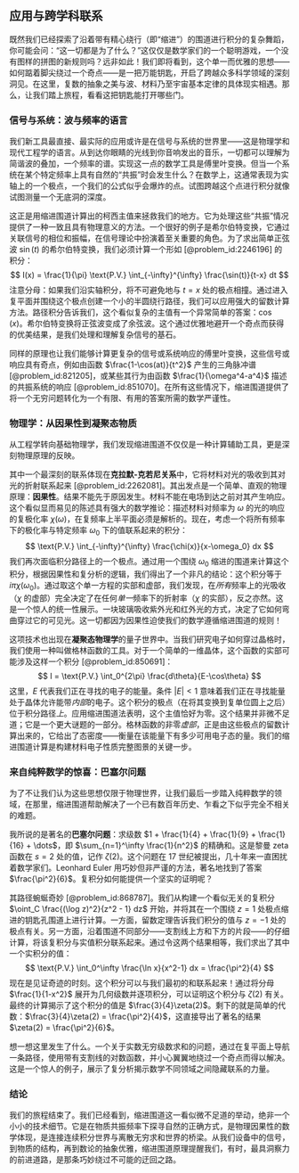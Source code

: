 ## 应用与跨学科联系

既然我们已经探索了沿着带有精心绕行（即“缩进”）的围道进行积分的复杂舞蹈，你可能会问：“这一切都是为了什么？”这仅仅是数学家们的一个聪明游戏，一个没有图样的拼图的新规则吗？远非如此！我们即将看到，这个单一而优雅的思想——如何踮着脚尖绕过一个奇点——是一把万能钥匙，开启了跨越众多科学领域的深刻洞见。在这里，复数的抽象之美与波、材料乃至宇宙基本定律的具体现实相遇。那么，让我们踏上旅程，看看这把钥匙能打开哪些门。

### 信号与系统：波与频率的语言

我们新工具最直接、最实际的应用或许是在信号与系统的世界里——这是物理学和现代工程学的语言。从到达你眼睛的光线到你音响发出的音乐，一切都可以理解为简谐波的叠加，一个频率的谱。实现这一点的数学工具是傅里叶变换。但当一个系统在某个特定频率上具有自然的“共振”时会发生什么？在数学上，这通常表现为实轴上的一个极点，一个我们的公式似乎会爆炸的点。试图跨越这个点进行积分就像试图测量一个无底洞的深度。

这正是用缩进围道计算出的柯西主值来拯救我们的地方。它为处理这些“共振”情况提供了一种一致且具有物理意义的方法。一个很好的例子是希尔伯特变换，它通过关联信号的相位和振幅，在信号理论中扮演着至关重要的角色。为了求出简单正弦波 $\sin(t)$ 的希尔伯特变换，我们必须计算一个形如 [@problem_id:2246196] 的积分：
$$
I(x) = \frac{1}{\pi} \text{P.V.} \int_{-\infty}^{\infty} \frac{\sin(t)}{t-x} dt
$$
注意分母：如果我们沿实轴积分，将不可避免地与 $t=x$ 处的极点相撞。通过进入复平面并围绕这个极点创建一个小的半圆绕行路径，我们可以应用强大的留数计算方法。路径积分告诉我们，这个看似复杂的主值有一个异常简单的答案：$\cos(x)$。希尔伯特变换将正弦波变成了余弦波。这个通过优雅地避开一个奇点而获得的优美结果，是我们处理和理解复杂信号的基石。

同样的原理也让我们能够计算更复杂的信号或系统响应的傅里叶变换，这些信号或响应具有奇点，例如由函数 $\frac{1-\cos(at)}{t^2}$ 产生的三角脉冲谱 [@problem_id:821205]，或某些其行为由函数 $\frac{1}{\omega^4-a^4}$ 描述的共振系统的响应 [@problem_id:851070]。在所有这些情况下，缩进围道提供了将一个无穷问题转化为一个有限、有用的答案所需的数学严谨性。

### 物理学：从因果性到凝聚态物质

从工程学转向基础物理学，我们发现缩进围道不仅仅是一种计算辅助工具，更是深刻物理原理的反映。

其中一个最深刻的联系体现在**克拉默-克若尼关系**中，它将材料对光的吸收到其对光的折射联系起来 [@problem_id:2262081]。其出发点是一个简单、直观的物理原理：**因果性**。结果不能先于原因发生。材料不能在电场到达之前对其产生响应。这个看似显而易见的陈述具有强大的数学推论：描述材料对频率为 $\omega$ 的光的响应的复极化率 $\chi(\omega)$，在复频率上半平面必须是解析的。现在，考虑一个将所有频率下的极化率与特定频率 $\omega_0$ 下的值联系起来的积分：
$$
\text{P.V.} \int_{-\infty}^{\infty} \frac{\chi(x)}{x-\omega_0} dx
$$
我们再次面临积分路径上的一个极点。通过用一个围绕 $\omega_0$ 缩进的围道来计算这个积分，根据因果性和复分析的逻辑，我们得出了一个非凡的结论：这个积分等于 $i\pi\chi(\omega_0)$。通过取这个单一方程的实部和虚部，我们发现，在*所有*频率上的光吸收（$\chi$ 的虚部）完全决定了在任何*单一*频率下的折射率（$\chi$ 的实部），反之亦然。这是一个惊人的统一性展示。一块玻璃吸收紫外光和红外光的方式，决定了它如何弯曲穿过它的可见光。这一切都因为因果性迫使我们的数学遵循缩进围道的规则！

这项技术也出现在**凝聚态物理学**的量子世界中。当我们研究电子如何穿过晶格时，我们使用一种叫做格林函数的工具。对于一个简单的一维晶体，这个函数的实部可能涉及这样一个积分 [@problem_id:850691]：
$$
I = \text{P.V.} \int_0^{2\pi} \frac{d\theta}{E-\cos\theta}
$$
这里，$E$ 代表我们正在寻找的电子的能量。条件 $|E| \lt 1$ 意味着我们正在寻找能量处于晶体允许能带*内部*的电子。这个积分的极点（在将其变换到复单位圆上之后）位于积分路径*上*。应用缩进围道法表明，这个主值恰好为零。这个结果并非微不足道；它是一个更大谜题的一部分。格林函数的非零*虚部*，正是由这些极点的留数计算出来的，它给出了态密度——衡量在该能量下有多少可用电子态的量。我们的缩进围道计算是构建材料电子性质完整图景的关键一步。

### 来自纯粹数学的惊喜：巴塞尔问题

为了不让我们认为这些思想仅限于物理世界，让我们最后一步踏入纯粹数学的领域，在那里，缩进围道帮助解决了一个已有数百年历史、乍看之下似乎完全不相关的难题。

我所说的是著名的**巴塞尔问题**：求级数 $1 + \frac{1}{4} + \frac{1}{9} + \frac{1}{16} + \dots$，即 $\sum_{n=1}^\infty \frac{1}{n^2}$ 的精确和。这是黎曼 zeta 函数在 $s=2$ 处的值，记作 $\zeta(2)$。这个问题在 17 世纪被提出，几十年来一直困扰着数学家们。Leonhard Euler 用巧妙但非严谨的方法，著名地找到了答案 $\frac{\pi^2}{6}$。复积分如何能提供一个坚实的证明呢？

其路径蜿蜒奇妙 [@problem_id:868787]。我们从构建一个看似无关的复积分 $\oint_C \frac{(\log z)^2}{z^2 - 1} dz$ 开始，并将其在一个围绕 $z=1$ 处极点缩进的钥匙孔围道上进行计算。一方面，留数定理告诉我们积分的值与 $z=-1$ 处的极点有关。另一方面，沿着围道不同部分——支割线上方和下方的片段——的仔细计算，将该复积分与实值积分联系起来。通过令这两个结果相等，我们求出了其中一个实积分的值：
$$
\text{P.V.} \int_0^\infty \frac{\ln x}{x^2-1} dx = \frac{\pi^2}{4}
$$
现在是见证奇迹的时刻。这个积分可以与我们最初的和联系起来！通过将分母 $\frac{1}{1-x^2}$ 展开为几何级数并逐项积分，可以证明这个积分与 $\zeta(2)$ 有关。最终的计算揭示了这个积分的值是 $\frac{3}{4}\zeta(2)$。剩下的就是简单的代数：$\frac{3}{4}\zeta(2) = \frac{\pi^2}{4}$，这直接导出了著名的结果 $\zeta(2) = \frac{\pi^2}{6}$。

想一想这里发生了什么。一个关于实数无穷级数求和的问题，通过在复平面上导航一条路径，使用带有支割线的对数函数，并小心翼翼地绕过一个奇点而得以解决。这是一个惊人的例子，展示了复分析揭示数学不同领域之间隐藏联系的力量。

### 结论

我们的旅程结束了。我们已经看到，缩进围道这一看似微不足道的举动，绝非一个小小的技术细节。它是在物质共振频率下探寻自然的正确方式，是物理因果性的数学体现，是连接连续积分世界与离散无穷求和世界的桥梁。从我们设备中的信号，到物质的结构，再到数论的抽象优雅，缩进围道原理提醒我们，有时，最具洞察力的前进道路，是那条巧妙绕过不可能的迂回之路。